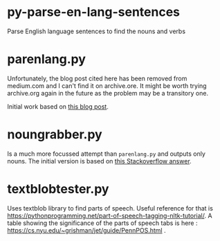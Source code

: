 # py-parse-en-lang-sentences
Parse English language sentences to find the nouns and verbs

# parenlang.py
Unfortunately, the blog post cited here has been removed from medium.com and I can't find it on archive.ore.  It might be worth trying archive.org again in the future as the problem may be a transitory one.

Initial work based on [this blog post](https://medium.com/analytics-vidhya/get-nouns-verbs-noun-and-verb-phrases-6a378259084).

# noungrabber.py
Is a much more focussed attempt than `parenlang.py` and outputs only nouns. The initial version is based on [this Stackoverflow answer](https://stackoverflow.com/a/58148828/364088).

# textblobtester.py
Uses textblob library to find parts of speech. Useful reference for that is https://pythonprogramming.net/part-of-speech-tagging-nltk-tutorial/. A table showing the significance of the parts of speech tabs is here : https://cs.nyu.edu/~grishman/jet/guide/PennPOS.html .
